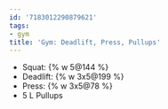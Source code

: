 ```yaml
---
id: '7183012290879621'
tags:
- gym
title: 'Gym: Deadlift, Press, Pullups'
---
```


- Squat: {% w 5@144 %}
- Deadlift: {% w 3x5@199 %}
- Press: {% w 3x5@78 %}
- 5 L Pullups
